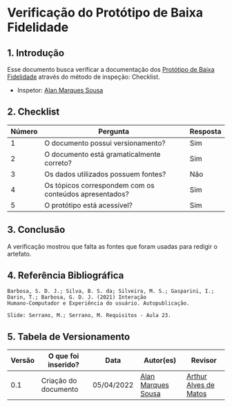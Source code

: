 # Verificação do Protótipo de Baixa Fidelidade

## 1. Introdução

Esse documento busca verificar a documentação dos [Protótipo de Baixa Fidelidade](../design-avaliacao-desenvolvimento/nivel-2/prototipo-baixa-fidelidade.md) através do método de inspeção: Checklist. 
- Inspetor: [Alan Marques Sousa](https://github.com/alan-ms)

## 2. Checklist

Número | Pergunta | Resposta
---    |   ---    |    ---
1| O documento possui versionamento?| Sim
2| O documento está gramaticalmente correto?| Sim
3| Os dados utilizados possuem fontes? | Não
4| Os tópicos correspondem com os conteúdos apresentados? | Sim
5| O protótipo está acessível? | Sim

## 3. Conclusão

A verificação mostrou que falta as fontes que foram usadas para redigir o artefato.

## 4. Referência Bibliográfica
    Barbosa, S. D. J.; Silva, B. S. da; Silveira, M. S.; Gasparini, I.; Darin, T.; Barbosa, G. D. J. (2021) Interação
    Humano-Computador e Experiência do usuário. Autopublicação.

    Slide: Serrano, M.; Serrano, M. Requisitos - Aula 23.

## 5. Tabela de Versionamento
Versão |  O que foi inserido? | Data | Autor(es)| Revisor |
---- |----- | ---- | ---- | ---- |
0.1| Criação do documento | 05/04/2022| [Alan Marques Sousa](https://github.com/alan-ms) | [Arthur Alves de Matos](https://github.com/Arthur-Gaudium) |